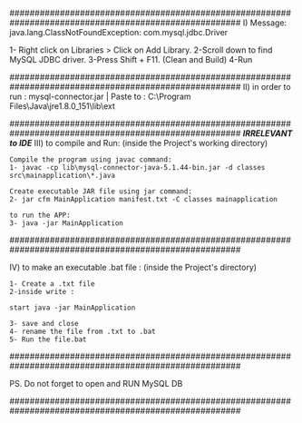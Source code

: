 ######################################################################################################
I) Message: java.lang.ClassNotFoundException: com.mysql.jdbc.Driver

1- Right click on Libraries > Click on Add Library.
2-Scroll down to find MySQL JDBC driver.
3-Press Shift + F11. (Clean and Build)
4-Run

######################################################################################################
II) in order to run :
mysql-connector.jar | Paste to : C:\Program Files\Java\jre1.8.0_151\lib\ext

######################################################################################################
**_IRRELEVANT to IDE_**
III) to compile and Run:
(inside the Project's working directory)

    Compile the program using javac command:
    1- javac -cp lib\mysql-connector-java-5.1.44-bin.jar -d classes src\mainapplication\*.java

    Create executable JAR file using jar command:
    2- jar cfm MainApplication manifest.txt -C classes mainapplication

    to run the APP:
    3- java -jar MainApplication

######################################################################################################

IV) to make an executable .bat file :
(inside the Project's directory)

    1- Create a .txt file
    2-inside write :

    start java -jar MainApplication

    3- save and close
    4- rename the file from .txt to .bat
    5- Run the file.bat

######################################################################################################

PS. Do not forget to open and RUN MySQL DB

######################################################################################################
